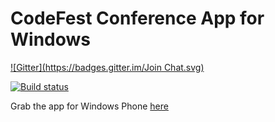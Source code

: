 CodeFest Conference App for Windows
================
[![Gitter](https://badges.gitter.im/Join Chat.svg)](https://gitter.im/denisivan0v/codefest-win-app?utm_source=badge&utm_medium=badge&utm_campaign=pr-badge&utm_content=badge)

[![Build status](https://ci.appveyor.com/api/projects/status/130s6s6hyl697gjx?svg=true)](https://ci.appveyor.com/project/DenisIvanov/codefest-win-app)

Grab the app for Windows Phone [here](http://www.windowsphone.com/ru-ru/store/app/codefest-conference/ea171fe6-dae9-45b3-9d80-d752e049ee64)
